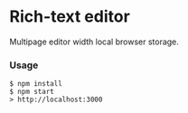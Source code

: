 Rich-text editor
=====================

Multipage editor width local browser storage.

### Usage

```
$ npm install
$ npm start
> http://localhost:3000
```
